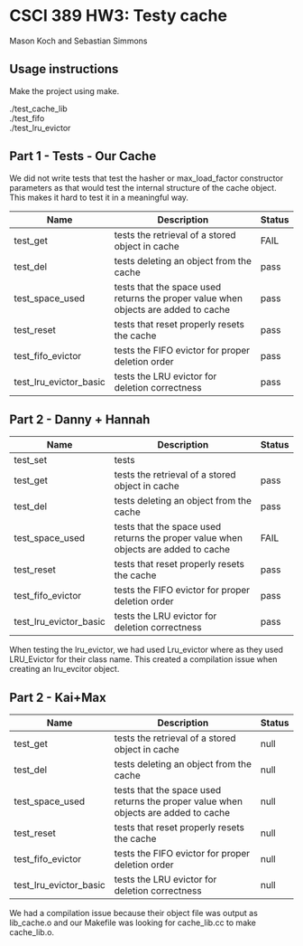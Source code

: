 # CSCI 389 HW3: Testy cache
Mason Koch and Sebastian Simmons

## Usage instructions
Make the project using make.

./test_cache_lib  
./test_fifo  
./test_lru_evictor  
## Part 1 - Tests - Our Cache
We did not write tests that test the hasher or max_load_factor constructor parameters as that would test the internal structure of the cache object. This makes it hard to test it in a meaningful way.

|Name|Description|Status|
|----|-----------|------|
|test_get|tests the retrieval of a stored object in cache|FAIL|
|test_del|tests deleting an object from the cache|pass|
|test_space_used|tests that the space used returns the proper value when objects are added to cache|pass|
|test_reset|tests that reset properly resets the cache|pass|
|test_fifo_evictor|tests the FIFO evictor for proper deletion order|pass|
|test_lru_evictor_basic|tests the LRU evictor for deletion correctness|pass|

## Part 2 - Danny + Hannah
|Name|Description|Status|
|----|-----------|------|
|test_set|tests
|test_get|tests the retrieval of a stored object in cache|pass|
|test_del|tests deleting an object from the cache|pass|
|test_space_used|tests that the space used returns the proper value when objects are added to cache|FAIL|
|test_reset|tests that reset properly resets the cache|pass|
|test_fifo_evictor|tests the FIFO evictor for proper deletion order|pass|
|test_lru_evictor_basic|tests the LRU evictor for deletion correctness|pass|

When testing the lru_evictor, we had used Lru_evictor where as they used LRU_Evictor for their class name. This created a compilation issue when creating an lru_evcitor object. 

## Part 2 - Kai+Max
|Name|Description|Status|
|----|-----------|------|
|test_get|tests the retrieval of a stored object in cache|null|
|test_del|tests deleting an object from the cache|null|
|test_space_used|tests that the space used returns the proper value when objects are added to cache|null|
|test_reset|tests that reset properly resets the cache|null|
|test_fifo_evictor|tests the FIFO evictor for proper deletion order|null|
|test_lru_evictor_basic|tests the LRU evictor for deletion correctness|null|

We had a compilation issue because their object file was output as lib_cache.o and our Makefile was looking for cache_lib.cc to make cache_lib.o.
